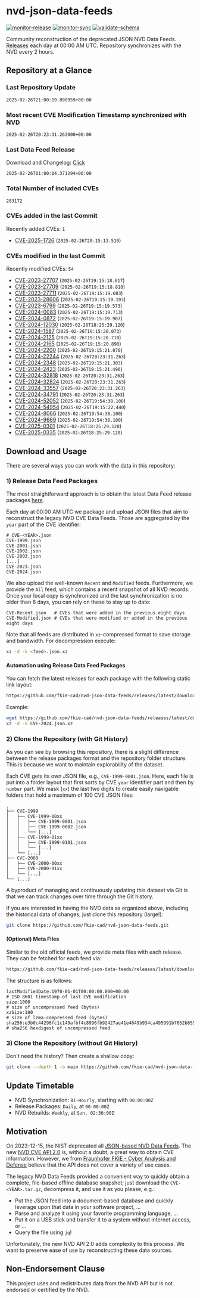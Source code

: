 # nvd-json-data-feeds

[![monitor-release](https://github.com/fkie-cad/nvd-json-data-feeds/actions/workflows/monitor_release.yml/badge.svg)](https://github.com/fkie-cad/nvd-json-data-feeds/actions/workflows/monitor_release.yml)
[![monitor-sync](https://github.com/fkie-cad/nvd-json-data-feeds/actions/workflows/monitor_sync.yml/badge.svg)](https://github.com/fkie-cad/nvd-json-data-feeds/actions/workflows/monitor_sync.yml)
[![validate-schema](https://github.com/fkie-cad/nvd-json-data-feeds/actions/workflows/validate_schema.yml/badge.svg)](https://github.com/fkie-cad/nvd-json-data-feeds/actions/workflows/validate_schema.yml)

Community reconstruction of the deprecated JSON NVD Data Feeds.
[Releases](https://github.com/fkie-cad/nvd-json-data-feeds/releases/latest) each day at 00:00 AM UTC.
Repository synchronizes with the NVD every 2 hours.

## Repository at a Glance

### Last Repository Update

```plain
2025-02-26T21:00:19.898959+00:00
```

### Most recent CVE Modification Timestamp synchronized with NVD

```plain
2025-02-26T20:23:31.263000+00:00
```

### Last Data Feed Release

Download and Changelog: [Click](https://github.com/fkie-cad/nvd-json-data-feeds/releases/latest)

```plain
2025-02-26T01:00:04.371294+00:00
```

### Total Number of included CVEs

```plain
283172
```

### CVEs added in the last Commit

Recently added CVEs: `1`

- [CVE-2025-1726](CVE-2025/CVE-2025-17xx/CVE-2025-1726.json) (`2025-02-26T20:15:13.510`)


### CVEs modified in the last Commit

Recently modified CVEs: `54`

- [CVE-2023-27707](CVE-2023/CVE-2023-277xx/CVE-2023-27707.json) (`2025-02-26T19:15:18.617`)
- [CVE-2023-27709](CVE-2023/CVE-2023-277xx/CVE-2023-27709.json) (`2025-02-26T19:15:18.810`)
- [CVE-2023-27711](CVE-2023/CVE-2023-277xx/CVE-2023-27711.json) (`2025-02-26T19:15:19.003`)
- [CVE-2023-28606](CVE-2023/CVE-2023-286xx/CVE-2023-28606.json) (`2025-02-26T19:15:19.193`)
- [CVE-2023-6799](CVE-2023/CVE-2023-67xx/CVE-2023-6799.json) (`2025-02-26T19:15:19.573`)
- [CVE-2024-0083](CVE-2024/CVE-2024-00xx/CVE-2024-0083.json) (`2025-02-26T19:15:19.713`)
- [CVE-2024-0872](CVE-2024/CVE-2024-08xx/CVE-2024-0872.json) (`2025-02-26T19:15:19.907`)
- [CVE-2024-12030](CVE-2024/CVE-2024-120xx/CVE-2024-12030.json) (`2025-02-26T18:25:29.120`)
- [CVE-2024-1587](CVE-2024/CVE-2024-15xx/CVE-2024-1587.json) (`2025-02-26T19:15:20.073`)
- [CVE-2024-2125](CVE-2024/CVE-2024-21xx/CVE-2024-2125.json) (`2025-02-26T19:15:20.710`)
- [CVE-2024-2165](CVE-2024/CVE-2024-21xx/CVE-2024-2165.json) (`2025-02-26T19:15:20.890`)
- [CVE-2024-2200](CVE-2024/CVE-2024-22xx/CVE-2024-2200.json) (`2025-02-26T19:15:21.070`)
- [CVE-2024-22244](CVE-2024/CVE-2024-222xx/CVE-2024-22244.json) (`2025-02-26T20:23:31.263`)
- [CVE-2024-2348](CVE-2024/CVE-2024-23xx/CVE-2024-2348.json) (`2025-02-26T19:15:21.303`)
- [CVE-2024-2423](CVE-2024/CVE-2024-24xx/CVE-2024-2423.json) (`2025-02-26T19:15:21.490`)
- [CVE-2024-32818](CVE-2024/CVE-2024-328xx/CVE-2024-32818.json) (`2025-02-26T20:23:31.263`)
- [CVE-2024-32824](CVE-2024/CVE-2024-328xx/CVE-2024-32824.json) (`2025-02-26T20:23:31.263`)
- [CVE-2024-33557](CVE-2024/CVE-2024-335xx/CVE-2024-33557.json) (`2025-02-26T20:23:31.263`)
- [CVE-2024-34791](CVE-2024/CVE-2024-347xx/CVE-2024-34791.json) (`2025-02-26T20:23:31.263`)
- [CVE-2024-52052](CVE-2024/CVE-2024-520xx/CVE-2024-52052.json) (`2025-02-26T19:54:38.100`)
- [CVE-2024-54954](CVE-2024/CVE-2024-549xx/CVE-2024-54954.json) (`2025-02-26T19:15:22.440`)
- [CVE-2024-8066](CVE-2024/CVE-2024-80xx/CVE-2024-8066.json) (`2025-02-26T19:54:38.100`)
- [CVE-2024-9669](CVE-2024/CVE-2024-96xx/CVE-2024-9669.json) (`2025-02-26T19:54:38.100`)
- [CVE-2025-0301](CVE-2025/CVE-2025-03xx/CVE-2025-0301.json) (`2025-02-26T18:25:29.120`)
- [CVE-2025-0335](CVE-2025/CVE-2025-03xx/CVE-2025-0335.json) (`2025-02-26T18:25:29.120`)


## Download and Usage

There are several ways you can work with the data in this repository:

### 1) Release Data Feed Packages

The most straightforward approach is to obtain the latest Data Feed release packages [here](https://github.com/fkie-cad/nvd-json-data-feeds/releases/latest).

Each day at 00:00 AM UTC we package and upload JSON files that aim to reconstruct the legacy NVD CVE Data Feeds.
Those are aggregated by the `year` part of the CVE identifier:

```
# CVE-<YEAR>.json
CVE-1999.json
CVE-2001.json
CVE-2002.json
CVE-2003.json
[...]
CVE-2023.json
CVE-2024.json
```

We also upload the well-known `Recent` and `Modified` feeds.
Furthermore, we provide the `All` feed, which contains a recent snapshot of all NVD records.
Once your local copy is synchronized and the last synchronization is no older than 8 days, you can rely on these to stay up to date:

```plain
CVE-Recent.json   # CVEs that were added in the previous eight days
CVE-Modified.json # CVEs that were modified or added in the previous eight days
```

Note that all feeds are distributed in `xz`-compressed format to save storage and bandwidth.
For decompression execute:

```sh
xz -d -k <feed>.json.xz
```

#### Automation using Release Data Feed Packages

You can fetch the latest releases for each package with the following static link layout:

```sh
https://github.com/fkie-cad/nvd-json-data-feeds/releases/latest/download/CVE-<YEAR>.json.xz
```

Example:

```sh
wget https://github.com/fkie-cad/nvd-json-data-feeds/releases/latest/download/CVE-2024.json.xz
xz -d -k CVE-2024.json.xz
```

### 2) Clone the Repository (with Git History)

As you can see by browsing this repository, there is a slight difference between the release packages format and the repository folder structure.
This is because we want to maintain explorability of the dataset.

Each CVE gets its own JSON file, e.g., `CVE-1999-0001.json`.
Here, each file is put into a folder layout that first sorts by CVE `year` identifier part and then by `number` part.
We mask (`xx`) the last two digits to create easily navigable folders that hold a maximum of 100 CVE JSON files:

```plain
.
├── CVE-1999
│   ├── CVE-1999-00xx
│   │   ├── CVE-1999-0001.json
│   │   ├── CVE-1999-0002.json
│   │   └── [...]
│   ├── CVE-1999-01xx
│   │   ├── CVE-1999-0101.json
│   │   └── [...]
│   └── [...]
├── CVE-2000
│   ├── CVE-2000-00xx
│   ├── CVE-2000-01xx
│   └── [...]
└── [...]
```

A byproduct of managing and continuously updating this dataset via Git is that we can track changes over time through the Git history.

If you are interested in having the NVD data as organized above, including the historical data of changes, just clone this repository (large!):

```sh
git clone https://github.com/fkie-cad/nvd-json-data-feeds.git
```

#### (Optional) Meta Files

Similar to the old official feeds, we provide meta files with each release. They can be fetched for each feed via:

```sh
https://github.com/fkie-cad/nvd-json-data-feeds/releases/latest/download/CVE-<YEAR>.meta
```

The structure is as follows:

```plain
lastModifiedDate:1970-01-01T00:00:00.000+00:00                          # ISO 8601 timestamp of last CVE modification
size:1000                                                               # size of uncompressed feed (bytes)
xzSize:100                                                              # size of lzma-compressed feed (bytes)
sha256:e3b0c44298fc1c149afbf4c8996fb92427ae41e4649b934ca495991b7852b855 # sha256 hexdigest of uncompressed feed
```

### 3) Clone the Repository (without Git History)

Don't need the history? Then create a shallow copy:

```sh
git clone --depth 1 -b main https://github.com/fkie-cad/nvd-json-data-feeds.git
```


## Update Timetable

* NVD Synchronization: `Bi-Hourly`, starting with `00:00:00Z`
* Release Packages: `Daily`, at `00:00:00Z`
* NVD Rebuilds: `Weekly`, at `Sun, 02:30:00Z`


## Motivation

On 2023-12-15, the NIST deprecated all [JSON-based NVD Data Feeds](https://nvd.nist.gov/vuln/data-feeds#divRetirementBanner-1).
The new [NVD CVE API 2.0](https://nvd.nist.gov/developers/vulnerabilities) is, without a doubt, a great way to obtain CVE information.
However, we from [Fraunhofer FKIE - Cyber Analysis and Defense](https://www.fkie.fraunhofer.de/en/departments/cad.html) believe that the API does not cover a variety of use cases.

The legacy NVD Data Feeds provided a convenient way to quickly obtain a complete, file-based offline database snapshot; just download the `CVE-<YEAR>.tar.gz`, decompress it, and use it as you please, e.g.:

- Put the JSON feed into a document-based database and quickly leverage upon that data in your software project, ...
- Parse and analyze it using your favorite programming language, ...
- Put it on a USB stick and transfer it to a system without internet access, or ...
- Query the file using `jq`!

Unfortunately, the new NVD API 2.0 adds complexity to this process.
We want to preserve ease of use by reconstructing these data sources.

## Non-Endorsement Clause

This project uses and redistributes data from the NVD API but is not endorsed or certified by the NVD.